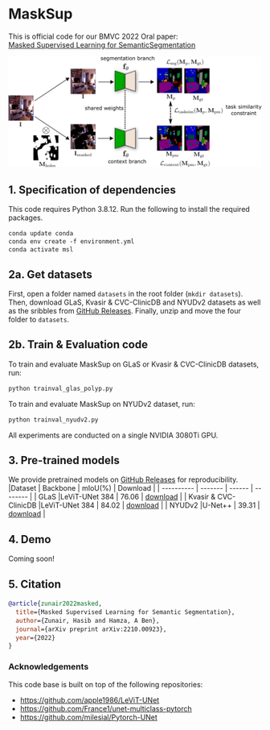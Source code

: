 # MaskSup

This is official code for our BMVC 2022 Oral paper:<br>
[Masked Supervised Learning for SemanticSegmentation](https://arxiv.org/abs/2210.00923)
<br>

![attention](https://github.com/hasibzunair/masksup-segmentation/blob/master/utils/pipeline.png)

## 1. Specification of dependencies

This code requires Python 3.8.12. Run the following to install the required packages.
```
conda update conda
conda env create -f environment.yml
conda activate msl 
```

## 2a. Get datasets

First, open a folder named 
`datasets` in the root folder (`mkdir datasets`). Then, download GLaS, Kvasir & CVC-ClinicDB and NYUDv2 datasets as well as the sribbles from [GitHub Releases](https://github.com/hasibzunair/masksup-segmentation/releases/tag/v1.0). Finally, unzip and move the four folder to `datasets`.


## 2b. Train & Evaluation code
To train and evaluate MaskSup on GLaS or Kvasir & CVC-ClinicDB datasets, run:

```bash
python trainval_glas_polyp.py
```
To train and evaluate MaskSup on NYUDv2 dataset, run:

```bash
python trainval_nyudv2.py
```

All experiments are conducted on a single NVIDIA 3080Ti GPU.

## 3. Pre-trained models

We provide pretrained models on [GitHub Releases](https://github.com/hasibzunair/masksup-segmentation/releases/tag/v0.1) for reproducibility. 
|Dataset      | Backbone  |   mIoU(%)  |   Download   |
|  ---------- | -------   |  ------ |  --------   |
| GLaS     |LeViT-UNet 384  |  76.06  | [download](https://github.com/hasibzunair/masksup-segmentation/releases/download/v0.1/masksupglas76.06iou.pth)   |
| Kvasir & CVC-ClinicDB     |LeViT-UNet 384 | 84.02  | [download](https://github.com/hasibzunair/masksup-segmentation/releases/download/v0.1/masksuppolyp84.02iou.pth)  |
| NYUDv2        |U-Net++ |  39.31  |  [download](https://github.com/hasibzunair/masksup-segmentation/releases/download/v0.1/masksupnyu39.31iou.pth)   |


## 4. Demo
Coming soon!

## 5. Citation

```bibtex
@article{zunair2022masked,
  title={Masked Supervised Learning for Semantic Segmentation},
  author={Zunair, Hasib and Hamza, A Ben},
  journal={arXiv preprint arXiv:2210.00923},
  year={2022}
}
```

### Acknowledgements
This code base is built on top of the following repositories: 
* https://github.com/apple1986/LeViT-UNet
* https://github.com/France1/unet-multiclass-pytorch
* https://github.com/milesial/Pytorch-UNet




